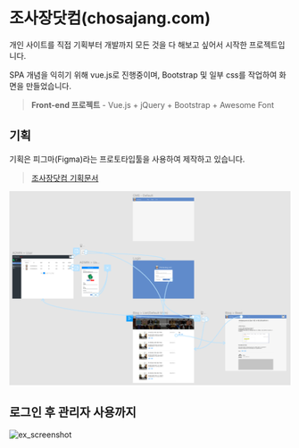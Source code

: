 # 조사장닷컴(chosajang.com)

개인 사이트를 직접 기획부터 개발까지 모든 것을 다 해보고 싶어서 시작한 프로젝트입니다.

SPA 개념을 익히기 위해 vue.js로 진행중이며, Bootstrap 및 일부 css를 작업하여 화면을 만들었습니다.

> **Front-end 프로젝트** - Vue.js + jQuery + Bootstrap + Awesome Font

## 기획
기획은 피그마(Figma)라는 프로토타입툴을 사용하여 제작하고 있습니다.
 > [조사장닷컴 기획문서](https://www.figma.com/proto/GihV1M0MoSvTPNtzB2xVxU/%EC%A1%B0%EC%82%AC%EC%9E%A5%EB%8B%B7%EC%BB%B4?node-id=7%3A2&scaling=min-zoom, "figma link")

![ex_screenshot](./public/ref/workflow.png)

## 로그인 후 관리자 사용까지

![ex_screenshot](./public/ref/chosajang.com.gif)
